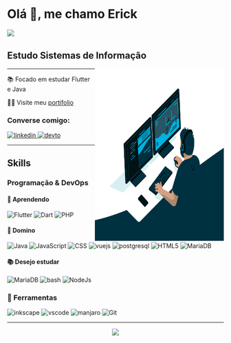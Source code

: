 # Olá 👋, me chamo Erick
<a href="https://www.codewars.com/users/Azevedo-Erick">
      <img  src="https://www.codewars.com/users/Azevedo-Erick/badges/large" />
    </a>
    
## Estudo Sistemas de Informação 

<img align="right" src="./code.gif" width="300px" height="400px">
<hr/>
📚 Focado em estudar <bold>Flutter e Java<bold/>
  
👨‍💻 Visite meu [portifolio](portifolio-nu-black.vercel.app)
<h3>Converse comigo:</h3>
<p>
  <a href="//www.linkedin.com/in/erick-azevedo-sousa-0589881b1/" target="blank">
    <img src="https://img.shields.io/badge/-Linkedin-0A66C2?logo=linkedin&logoColor=white&style=flat-square&logoWidth=30" height="30" alt="linkedin"/>
  </a>
  <a href="https://dev.to/azevedoerick" target="blank">
    <img src="https://img.shields.io/badge/-Dev.to-0A0A0A?logo=dev.to&logoColor=white&style=flat-square&logoWidth=30" height="30" alt="devto"/>
  </a>
</p>
<hr/>

## Skills

### Programação & DevOps
  
#### 📖 Aprendendo
  <p>
    <img src="https://img.shields.io/badge/-Flutter-02569B?logo=flutter&logoColor=white&style=flat-square&logoWidth=30" alt="Flutter" height="30"/>
    <img src="https://img.shields.io/badge/-Dart-0175C2?logo=dart&logoColor=white&style=flat-square&logoWidth=30" alt="Dart" height="30"/>
    <img src="https://img.shields.io/badge/-PHP-777BB4?logo=php&logoColor=white&style=flat-square&logoWidth=30" alt="PHP" height="30"/>
  </p>
  
#### 📑 Domino
  <p>
    <img src="https://img.shields.io/badge/-Golang-000000?logo=go&logoColor=white&style=flat-square&logoWidth=30" alt="Java" height="30"/>
    <img src="https://img.shields.io/badge/-JavaScript-F7DF1E?logo=javascript&logoColor=white&style=flat-square&logoWidth=30" alt="JavaScript" height="30"/>
    <img src="https://img.shields.io/badge/-CSS3-1572B6?logo=css3&logoColor=white&style=flat-square&logoWidth=30" alt="CSS" height="30"/>   
    <img src="https://img.shields.io/badge/-VueJS-4FC08D?logo=vue.js&logoColor=white&style=flat-square&logoWidth=30" height="30" alt="vuejs"/>
    <img src="https://img.shields.io/badge/-PostgreSQL-4169E1?logo=postgresql&logoColor=white&style=flat-square&logoWidth=30" alt="postgresql" height="30"/>
    <img src="https://img.shields.io/badge/-HTML5-E34F26?logo=html5&logoColor=white&style=flat-square&logoWidth=30" alt="HTML5" height="30"/>
    <img src="https://img.shields.io/badge/-MariaDB-003545?logo=mariadb&logoColor=white&style=flat-square&logoWidth=30" alt="MariaDB" height="30"/>
  </p>
  
#### 📚 Desejo estudar
  <p>
    <img src="https://img.shields.io/badge/-Docker-2496ED?logo=docker&logoColor=white&style=flat-square&logoWidth=30" alt="MariaDB" height="30"/>
    <img src="https://img.shields.io/badge/-GNU Bash-4EAA25?logo=gnubash&logoColor=white&style=flat-square&logoWidth=30" alt="bash" height="30"/>
    <img src="https://img.shields.io/badge/-NodeJs-339933?logo=nodedotjs&logoColor=white&style=flat-square&logoWidth=30" alt="NodeJs" height="30"/>
  </p>
  
### 🔧 Ferramentas  
  <p>
    <img src="https://img.shields.io/badge/-Inkscape-000000?logo=inkscape&logoColor=white&style=flat-square&logoWidth=30" height="30" alt="inkscape"/>
    <img src="https://img.shields.io/badge/-Visual Studio Code-007ACC?logo=visualstudiocode&logoColor=white&style=flat-square&logoWidth=30" height="30" alt="vscode"/>
    <img src="https://img.shields.io/badge/-Manjaro Linux-35BF5C?logo=manjaro&logoColor=white&style=flat-square&logoWidth=30" height="30" alt="manjaro"/>
    <img src="https://img.shields.io/badge/-Git-F05032?logo=git&logoColor=white&style=flat-square&logoWidth=30" alt="Git" height="30"/>
  </p>
  
  <hr/>
<p align="center">
  <a  href="https://github.com/anuraghazra/github-readme-stats">
      <img  src="https://github-readme-stats.vercel.app/api/top-langs/?username=Azevedo-Erick" />
    </a>
</p>

